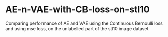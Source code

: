 # AE-n-VAE-with-CB-loss-on-stl10
Comparing performance of AE and VAE using the Continuous Bernoulli loss and using mse loss, on the unlabelled part of the stl10 image dataset
